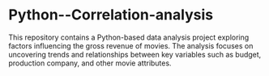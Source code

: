 # Python--Correlation-analysis
This repository contains a Python-based data analysis project exploring factors influencing the gross revenue of movies. The analysis focuses on uncovering trends and relationships between key variables such as budget, production company, and other movie attributes.
